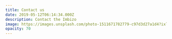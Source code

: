 ```yaml
---
title: Contact us
date: 2019-05-12T06:14:34.000Z
description: Contact the Imbizo
image: https://images.unsplash.com/photo-1511671782779-c97d3d27a1d4?ixlib=rb-1.2.1&ixid=MnwxMjA3fDB8MHxwaG90by1wYWdlfHx8fGVufDB8fHx8&auto=format&fit=crop&w=1740&q=95
opacity: 70
---
```

